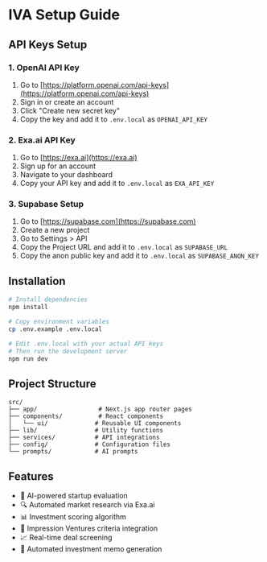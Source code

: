# IVA Setup Guide

## API Keys Setup

### 1. OpenAI API Key
1. Go to [https://platform.openai.com/api-keys](https://platform.openai.com/api-keys)
2. Sign in or create an account
3. Click "Create new secret key"
4. Copy the key and add it to `.env.local` as `OPENAI_API_KEY`

### 2. Exa.ai API Key
1. Go to [https://exa.ai](https://exa.ai)
2. Sign up for an account
3. Navigate to your dashboard
4. Copy your API key and add it to `.env.local` as `EXA_API_KEY`

### 3. Supabase Setup
1. Go to [https://supabase.com](https://supabase.com)
2. Create a new project
3. Go to Settings > API
4. Copy the Project URL and add it to `.env.local` as `SUPABASE_URL`
5. Copy the anon public key and add it to `.env.local` as `SUPABASE_ANON_KEY`

## Installation

```bash
# Install dependencies
npm install

# Copy environment variables
cp .env.example .env.local

# Edit .env.local with your actual API keys
# Then run the development server
npm run dev
```

## Project Structure

```
src/
├── app/                 # Next.js app router pages
├── components/          # React components
│   └── ui/             # Reusable UI components
├── lib/                # Utility functions
├── services/           # API integrations
├── config/             # Configuration files
└── prompts/            # AI prompts
```

## Features

- 🤖 AI-powered startup evaluation
- 🔍 Automated market research via Exa.ai
- 📊 Investment scoring algorithm
- 💼 Impression Ventures criteria integration
- 📈 Real-time deal screening
- 📑 Automated investment memo generation